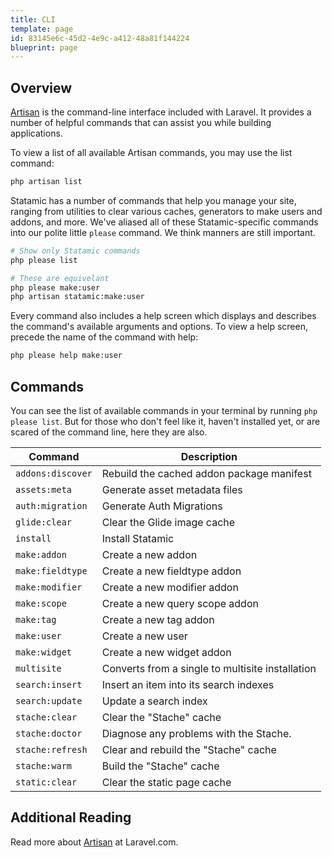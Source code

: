 ```yaml
---
title: CLI
template: page
id: 83145e6c-45d2-4e9c-a412-48a81f144224
blueprint: page
---
```

## Overview

[Artisan][artisan] is the command-line interface included with Laravel. It provides a number of helpful commands that can assist you while building applications.

To view a list of all available Artisan commands, you may use the list command:

``` bash
php artisan list
```

Statamic has a number of commands that help you manage your site, ranging from utilities to clear various caches, generators to make users and addons, and more. We've aliased all of these Statamic-specific commands into our polite little `please` command. We think manners are still important.

``` bash
# Show only Statamic commands
php please list

# These are equivelant
php please make:user
php artisan statamic:make:user
```

Every command also includes a help screen which displays and describes the command's available arguments and options. To view a help screen, precede the name of the command with help:

``` bash
php please help make:user
```

## Commands

You can see the list of available commands in your terminal by running `php please list`. But for those who don't feel like it, haven't installed yet, or are scared of the command line, here they are also.

| Command | Description |
|---------|-------------|
| `addons:discover`  | Rebuild the cached addon package manifest |
| `assets:meta`      | Generate asset metadata files |
| `auth:migration`   | Generate Auth Migrations |
| `glide:clear`      | Clear the Glide image cache |
| `install`          | Install Statamic |
| `make:addon`       | Create a new addon |
| `make:fieldtype`   | Create a new fieldtype addon |
| `make:modifier`    | Create a new modifier addon |
| `make:scope`       | Create a new query scope addon |
| `make:tag`         | Create a new tag addon |
| `make:user`        | Create a new user |
| `make:widget`      | Create a new widget addon |
| `multisite`        | Converts from a single to multisite installation |
| `search:insert`    | Insert an item into its search indexes |
| `search:update`    | Update a search index |
| `stache:clear`     | Clear the "Stache" cache |
| `stache:doctor`    | Diagnose any problems with the Stache. |
| `stache:refresh`   | Clear and rebuild the "Stache" cache |
| `stache:warm`      | Build the "Stache" cache |
| `static:clear`     | Clear the static page cache |

## Additional Reading

Read more about [Artisan][artisan] at Laravel.com.

[artisan]: https://laravel.com/docs/artisan

